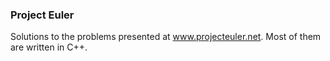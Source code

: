 ### Project Euler
Solutions to the problems presented at www.projecteuler.net.
Most of them are written in C++.
